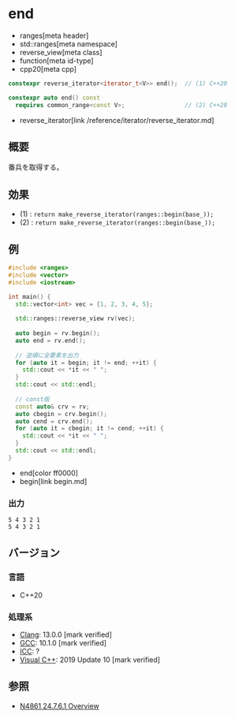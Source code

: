 # end
* ranges[meta header]
* std::ranges[meta namespace]
* reverse_view[meta class]
* function[meta id-type]
* cpp20[meta cpp]

```cpp
constexpr reverse_iterator<iterator_t<V>> end();  // (1) C++20

constexpr auto end() const
  requires common_range<const V>;                 // (2) C++20
```
* reverse_iterator[link /reference/iterator/reverse_iterator.md]

## 概要

番兵を取得する。

## 効果

- (1) : `return make_reverse_iterator(ranges::begin(base_));`
- (2) : `return make_reverse_iterator(ranges::begin(base_));`

## 例
```cpp example
#include <ranges>
#include <vector>
#include <iostream>

int main() {
  std::vector<int> vec = {1, 2, 3, 4, 5};
  
  std::ranges::reverse_view rv(vec);
  
  auto begin = rv.begin();
  auto end = rv.end();
  
  // 逆順に全要素を出力
  for (auto it = begin; it != end; ++it) {
    std::cout << *it << " ";
  }
  std::cout << std::endl;
  
  // const版
  const auto& crv = rv;
  auto cbegin = crv.begin();
  auto cend = crv.end();
  for (auto it = cbegin; it != cend; ++it) {
    std::cout << *it << " ";
  }
  std::cout << std::endl;
}
```
* end[color ff0000]
* begin[link begin.md]

### 出力
```
5 4 3 2 1 
5 4 3 2 1 
```

## バージョン
### 言語
- C++20

### 処理系
- [Clang](/implementation.md#clang): 13.0.0 [mark verified]
- [GCC](/implementation.md#gcc): 10.1.0 [mark verified]
- [ICC](/implementation.md#icc): ?
- [Visual C++](/implementation.md#visual_cpp): 2019 Update 10 [mark verified]

## 参照
- [N4861 24.7.6.1 Overview](https://timsong-cpp.github.io/cppwp/n4861/range.reverse.view)